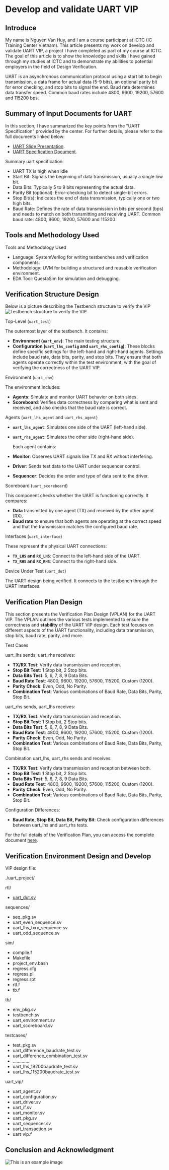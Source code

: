 # Develop and validate UART VIP

## Introduce
My name is Nguyen Van Huy, and I am a course participant at ICTC (IC Training Center Vietnam). This article presents my work on develop and validate UART VIP, a project I have completed as part of my course at ICTC. The goal of this article is to show the knowledge and skills I have gained through my studies at ICTC and to demonstrate my abilities to potential employers in the field of Design Verification.

UART is an asynchronous communication protocol using a start bit to begin transmission, a data frame for actual data (5-9 bits), an optional parity bit for error checking, and stop bits to signal the end. Baud rate determines data transfer speed. Common baud rates include 4800, 9600, 19200, 57600 and 115200 bps.

## Summary of Input Documents for UART

In this section, I have summarized the key points from the "UART Specification" provided by the center.
For further details, please refer to the full documents linked below:
- [UART Slide Presentation](https://github.com/huynv1212/Uart_Verification/blob/b7d4db5c69995b3bbfcb4ec77676a7f98ebc095e/14.%20Project%202.%20Develop%20and%20validate%20UART%20VIP.pdf).
- [UART Specification Document](https://github.com/huynv1212/Uart_Verification/blob/dbb30989dad604e863c3684781a27175cdc2aa41/UART%20Protocol%20summary.pdf).

Summary uart specification:
- UART TX is high when idle
- Start Bit: Signals the beginning of data transmission, usually a single low bit.
- Data Bits: Typically 5 to 9 bits representing the actual data.
- Parity Bit (optional): Error-checking bit to detect single-bit errors.
- Stop Bit(s): Indicates the end of data transmission, typically one or two high bits.
- Baud Rate: Defines the rate of data transmission in bits per second (bps) and needs to match on
both transmitting and receiving UART. Common baud rate: 4800, 9600, 19200, 57600 and
115200

## Tools and Methodology Used
Tools and Methodology Used
- Language: SystemVerilog for writing testbenches and verification components.
- Methodology: UVM for building a structured and reusable verification environment.
- EDA Tool: QuestaSim for simulation and debugging.
## Verification Structure Design
Below is a picture describing the Testbench structure to verify the VIP
![Testbench structure to verify the VIP](Structure_env.png)

Top-Level (`uart_test`)

  The outermost layer of the testbench. It contains:
- **Environment (`uart_env`)**: The main testing structure.
- **Configuration (`uart_lhs_config` and `uart_rhs_config`)**: These blocks define specific settings for the left-hand and right-hand agents. Settings include baud rate, data bits, parity, and stop bits. They ensure that both agents operate correctly within the test environment, with the goal of verifying the correctness of the UART VIP.

Environment (`uart_env`)

  The environment includes:
- **Agents**: Simulate and monitor UART behavior on both sides.
- **Scoreboard**: Verifies data correctness by comparing what is sent and received, and also checks that the baud rate is correct.

Agents (`uart_lhs_agent` and `uart_rhs_agent`)

- **`uart_lhs_agent`**: Simulates one side of the UART (left-hand side).
- **`uart_rhs_agent`**: Simulates the other side (right-hand side).

  Each agent contains:
- **Monitor**: Observes UART signals like TX and RX without interfering.
- **Driver**: Sends test data to the UART under sequencer control.
- **Sequencer**: Decides the order and type of data sent to the driver.

Scoreboard (`uart_scoreboard`)

  This component checks whether the UART is functioning correctly. It compares:
- **Data** transmitted by one agent (TX) and received by the other agent (RX).
- **Baud rate** to ensure that both agents are operating at the correct speed and that the transmission matches the configured baud rate.

Interfaces (`uart_interface`)

  These represent the physical UART connections:
- **`TX_LHS` and `RX_LHS`**: Connect to the left-hand side of the UART.
- **`TX_RHS` and `RX_RHS`**: Connect to the right-hand side.

Device Under Test (`uart_dut`)

  The UART design being verified. It connects to the testbench through the UART interfaces.


## Verification Plan Design

This section presents the Verification Plan Design (VPLAN) for the UART VIP. The VPLAN outlines the various tests implemented to ensure the correctness and **stability** of the UART VIP design. Each test focuses on different aspects of the UART functionality, including data transmission, stop bits, baud rate, parity, and more.

 Test Cases

 uart_lhs sends, uart_rhs receives:
- **TX/RX Test**: Verify data transmission and reception.
- **Stop Bit Test**: 1 Stop bit, 2 Stop bits.
- **Data Bits Test**: 5, 6, 7, 8, 9 Data Bits.
- **Baud Rate Test**: 4800, 9600, 19200, 57600, 115200, Custom (1200).
- **Parity Check**: Even, Odd, No Parity.
- **Combination Test**: Various combinations of Baud Rate, Data Bits, Parity, Stop Bit.

 uart_rhs sends, uart_lhs receives:
- **TX/RX Test**: Verify data transmission and reception.
- **Stop Bit Test**: 1 Stop bit, 2 Stop bits.
- **Data Bits Test**: 5, 6, 7, 8, 9 Data Bits.
- **Baud Rate Test**: 4800, 9600, 19200, 57600, 115200, Custom (1200).
- **Parity Check**: Even, Odd, No Parity.
- **Combination Test**: Various combinations of Baud Rate, Data Bits, Parity, Stop Bit.

 Combination uart_lhs, uart_rhs sends and receives:
- **TX/RX Test**: Verify data transmission and reception between both.
- **Stop Bit Test**: 1 Stop bit, 2 Stop bits.
- **Data Bits Test**: 5, 6, 7, 8, 9 Data Bits.
- **Baud Rate Test**: 4800, 9600, 19200, 57600, 115200, Custom (1200).
- **Parity Check**: Even, Odd, No Parity.
- **Combination Test**: Various combinations of Baud Rate, Data Bits, Parity, Stop Bit.

 Configuration Differences:
- **Baud Rate, Stop Bit, Data Bit, Parity Bit**: Check configuration differences between uart_lhs and uart_rhs tests.

For the full details of the Verification Plan, you can access the complete document [here](your_link_here).

## Verification Environment Design and Develop
VIP design file:

./uart_project/

rtl/

- [uart_dut.sv](https://github.com/huynv1212/UartVIP_Validate/blob/e48f88ff2dee80b85d31d7b4f32b3cc3e783d7aa/uart_dut.sv)
  
sequences/

- seq_pkg.sv
- uart_even_sequence.sv
- uart_lhs_txrx_sequence.sv
- uart_odd_sequence.sv
 
sim/

- compile.f
- Makefile
- project_env.bash
- regress.cfg
- regress.pl
- regress.rpt
- rtl.f
- tb.f
  
tb/

- env_pkg.sv
- testbench.sv
- uart_environment.sv
- uart_scoreboard.sv
  
testcases/

- test_pkg.sv
- uart_difference_baudrate_test.sv
- uart_difference_combination_test.sv
- .............
- uart_lhs_19200baudrate_test.sv
- uart_lhs_115200baudrate_test.sv
  
uart_vip/

- uart_agent.sv
- uart_configuration.sv
- uart_driver.sv
- uart_if.sv
- uart_monitor.sv
- uart_pkg.sv
- uart_sequencer.sv
- uart_transaction.sv
- uart_vip.f


## Conclusion and Acknowledgment


![This is an example image](Structure_env.png)
